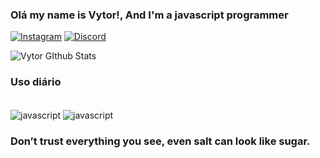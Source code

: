 ### Olá my name is Vytor!, And I'm a javascript programmer 

[![Instagram](https://img.shields.io/badge/Instagram-E4405F?style=for-the-badge&logo=instagram&logoColor=white)](https://instagram.com/vytorxiss) [![Discord](https://img.shields.io/badge/Discord-7289DA?style=for-the-badge&logo=discord&logoColor=white)](https://discord.com/users/900419991046881350)

![Vytor GIthub Stats](https://github-readme-stats.vercel.app/api?username=vytorxiss&show_icons=true&theme=onedark)

### Uso diário
<div style= "display: inline_block"><br/>
<img align="center" alt="javascript" src="https://img.shields.io/badge/JavaScript-F7DF1E?style=for-the-badge&logo=javascript&logoColor=black"/>
<img align="center" alt="javascript" src="https://img.shields.io/badge/Node.js-43853D?style=for-the-badge&logo=node.js&logoColor=white"/>
</div>

### Don’t trust everything you see, even salt can look like sugar.
